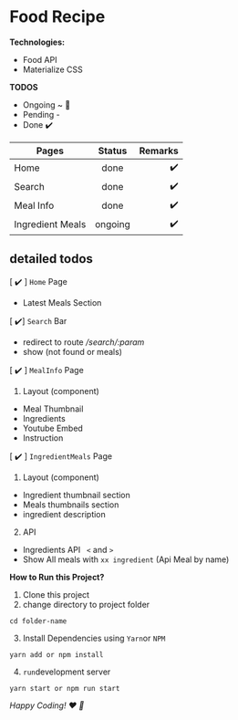 # Food Recipe

**Technologies:**

- Food API
- Materialize CSS

**TODOS**

- Ongoing ~ :construction:
- Pending -
- Done :heavy_check_mark:

| Pages            | Status  |            Remarks |
| ---------------- | :-----: | -----------------: |
| Home             |  done   | :heavy_check_mark: |
| Search           |  done   | :heavy_check_mark: |
| Meal Info        |  done   | :heavy_check_mark: |
| Ingredient Meals | ongoing | :heavy_check_mark: |

## detailed todos

[ :heavy_check_mark: ] `Home` Page

- Latest Meals Section

[ :heavy_check_mark:] `Search` Bar

- redirect to route _/search/:param_
- show (not found or meals)

[ :heavy_check_mark: ] `MealInfo` Page

1. Layout (component)

- Meal Thumbnail
- Ingredients
- Youtube Embed
- Instruction

[ :heavy_check_mark: ] `IngredientMeals` Page

1. Layout (component)

- Ingredient thumbnail section
- Meals thumbnails section
- ingredient description

2. API

- Ingredients API ` <` and `> `
- Show All meals with `xx ingredient` (Api Meal by name)

**How to Run this Project?**

1. Clone this project
2. change directory to project folder

```
cd folder-name
```

3. Install Dependencies using `Yarn`or `NPM`

```
yarn add or npm install
```

4. `run`development server

```
yarn start or npm run start

```

_Happy Coding! :heart: :beer:_
